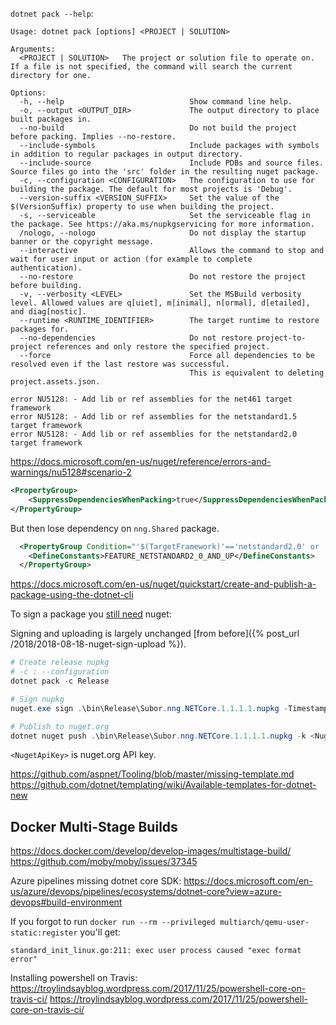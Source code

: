 `dotnet pack --help`:
```
Usage: dotnet pack [options] <PROJECT | SOLUTION>

Arguments:
  <PROJECT | SOLUTION>   The project or solution file to operate on. If a file is not specified, the command will search the current directory for one.

Options:
  -h, --help                            Show command line help.
  -o, --output <OUTPUT_DIR>             The output directory to place built packages in.
  --no-build                            Do not build the project before packing. Implies --no-restore.
  --include-symbols                     Include packages with symbols in addition to regular packages in output directory.
  --include-source                      Include PDBs and source files. Source files go into the 'src' folder in the resulting nuget package.
  -c, --configuration <CONFIGURATION>   The configuration to use for building the package. The default for most projects is 'Debug'.
  --version-suffix <VERSION_SUFFIX>     Set the value of the $(VersionSuffix) property to use when building the project.
  -s, --serviceable                     Set the serviceable flag in the package. See https://aka.ms/nupkgservicing for more information.
  /nologo, --nologo                     Do not display the startup banner or the copyright message.
  --interactive                         Allows the command to stop and wait for user input or action (for example to complete authentication).
  --no-restore                          Do not restore the project before building.
  -v, --verbosity <LEVEL>               Set the MSBuild verbosity level. Allowed values are q[uiet], m[inimal], n[ormal], d[etailed], and diag[nostic].
  --runtime <RUNTIME_IDENTIFIER>        The target runtime to restore packages for.
  --no-dependencies                     Do not restore project-to-project references and only restore the specified project.
  --force                               Force all dependencies to be resolved even if the last restore was successful.
                                        This is equivalent to deleting project.assets.json.
```


```
error NU5128: - Add lib or ref assemblies for the net461 target framework
error NU5128: - Add lib or ref assemblies for the netstandard1.5 target framework
error NU5128: - Add lib or ref assemblies for the netstandard2.0 target framework
```

https://docs.microsoft.com/en-us/nuget/reference/errors-and-warnings/nu5128#scenario-2

```xml
<PropertyGroup>
    <SuppressDependenciesWhenPacking>true</SuppressDependenciesWhenPacking>
</PropertyGroup>
```

But then lose dependency on `nng.Shared` package.

```xml
  <PropertyGroup Condition="'$(TargetFramework)'=='netstandard2.0' or '$(TargetFramework)'=='netstandard2.1'">
    <DefineConstants>FEATURE_NETSTANDARD2_0_AND_UP</DefineConstants>
  </PropertyGroup>
```

https://docs.microsoft.com/en-us/nuget/quickstart/create-and-publish-a-package-using-the-dotnet-cli

To sign a package you [still need](https://github.com/NuGet/Home/issues/7939) nuget:



Signing and uploading is largely unchanged [from before]({% post_url /2018/2018-08-18-nuget-sign-upload %}).

```powershell
# Create release nupkg
# -c : --configuration
dotnet pack -c Release

# Sign nupkg
nuget.exe sign .\bin\Release\Subor.nng.NETCore.1.1.1.1.nupkg -Timestamper http://sha256timestamp.ws.symantec.com/sha256/timestamp -CertificatePath path_to_cert.pfx

# Publish to nuget.org
dotnet nuget push .\bin\Release\Subor.nng.NETCore.1.1.1.1.nupkg -k <NugetApiKey> -s https://api.nuget.org/v3/index.json
```

`<NugetApiKey>` is nuget.org API key.

https://github.com/aspnet/Tooling/blob/master/missing-template.md
https://github.com/dotnet/templating/wiki/Available-templates-for-dotnet-new


## Docker Multi-Stage Builds

https://docs.docker.com/develop/develop-images/multistage-build/
https://github.com/moby/moby/issues/37345


Azure pipelines missing dotnet core SDK:
https://docs.microsoft.com/en-us/azure/devops/pipelines/ecosystems/dotnet-core?view=azure-devops#build-environment

If you forgot to run `docker run --rm --privileged multiarch/qemu-user-static:register` you'll get:
```
standard_init_linux.go:211: exec user process caused "exec format error"
```

Installing powershell on Travis:
https://troylindsayblog.wordpress.com/2017/11/25/powershell-core-on-travis-ci/
https://troylindsayblog.wordpress.com/2017/11/25/powershell-core-on-travis-ci/
